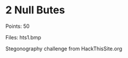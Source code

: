 2 Null Butes
==================

Points: 50

Files: hts1.bmp

Stegonography challenge from HackThisSite.org
